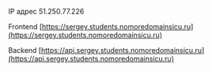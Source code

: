 IP адрес 51.250.77.226

Frontend [https://sergey.students.nomoredomainsicu.ru](https://sergey.students.nomoredomainsicu.ru)

Backend [https://api.sergey.students.nomoredomainsicu.ru](https://api.sergey.students.nomoredomainsicu.ru)
